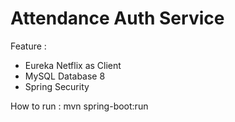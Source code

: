# Attendance Auth Service

Feature :
- Eureka Netflix as Client
- MySQL Database 8
- Spring Security

How to run :
mvn spring-boot:run
